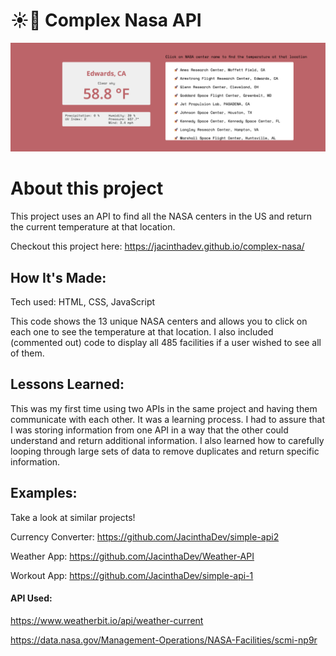 # ☀️🚀 Complex Nasa API

<img width="1421" alt="complex-nasa " src="/img/nasa.png">

# About this project
This project uses an API to find all the NASA centers in the US and return the current temperature at that location.

Checkout this project here: https://jacinthadev.github.io/complex-nasa/

## How It's Made:
Tech used: HTML, CSS, JavaScript

This code shows the 13 unique NASA centers and allows you to click on each one to see the temperature at that location. I also included (commented out) code to display all 485 facilities if a user wished to see all of them.


## Lessons Learned:
This was my first time using two APIs in the same project and having them communicate with each other. It was a learning process. I had to assure that I was storing information from one API in a way that the other could understand and return additional information. I also learned how to carefully looping through large sets of data to remove duplicates and return specific information.

## Examples:
Take a look at similar projects!

Currency Converter: https://github.com/JacinthaDev/simple-api2

Weather App: https://github.com/JacinthaDev/Weather-API

Workout App: https://github.com/JacinthaDev/simple-api-1

#### API Used:

https://www.weatherbit.io/api/weather-current

https://data.nasa.gov/Management-Operations/NASA-Facilities/scmi-np9r
